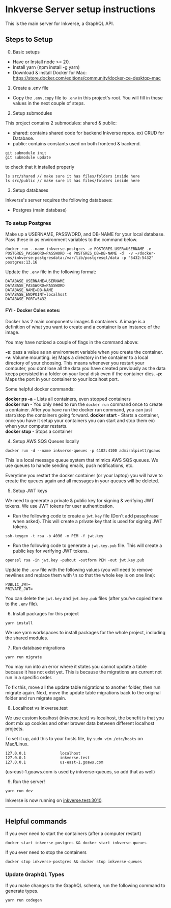 # Inkverse Server setup instructions

This is the main server for Inkverse, a GraphQL API.

## Steps to Setup

0. Basic setups
  - Have or Install node >= 20.
  - Install yarn (npm install -g yarn)
  - Download & install Docker for Mac: https://store.docker.com/editions/community/docker-ce-desktop-mac

1. Create a .env file

- Copy the `.env.copy` file to `.env` in this project's root. You will fill in these values in the next couple of steps.

2. Setup submodules

This project contains 2 submodules: shared & public:
- shared: contains shared code for backend Inkverse repos. ex) CRUD for Database.
- public: contains constants used on both frontend & backend.

```
git submodule init
git submodule update
```

to check that it installed properly
```
ls src/shared // make sure it has files/folders inside here
ls src/public // make sure it has files/folders inside here
```

3. Setup databases

Inkverse's server requires the following databases:
- Postgres (main database)

### To setup Postgres

Make up a USERNAME, PASSWORD, and DB-NAME for your local database. Pass these in as environment variables to the command below.

```
docker run --name inkverse-postgres -e POSTGRES_USER=USERNAME -e POSTGRES_PASSWORD=PASSWORD -e POSTGRES_DB=DB-NAME -d  -v ~/docker-vms/inkverse-postgresdata:/var/lib/postgresql/data -p "5432:5432" postgres:13.16
```

Update the `.env` file in the following format:
```
DATABASE_USERNAME=USERNAME
DATABASE_PASSWORD=PASSWORD
DATABASE_NAME=DB-NAME
DATABASE_ENDPOINT=localhost
DATABASE_PORT=5432
```

#### FYI - Docker Coles notes:
Docker has 2 main components: images & containers. A image is a definition of what you want to create and a container is an instance of the image.

You may have noticed a couple of flags in the command above:

**-e**: pass a value as an environment variable when you create the container.  
**-v**: Volume mounting. ie) Maps a directory in the container to a local directory of your choosing. This means whenever you restart your computer, you dont lose all the data you have created previously as the data keeps persisted in a folder on your local disk even if the container dies.
**-p**: Maps the port in your container to your localhost port.

Some helpful docker commands:

**docker ps -a** - Lists all containers, even stopped containers  
**docker run** - You only need to run the `docker run` command once to create a container. After you have run the docker run command, you can just start/stop the containers going forward.
**docker start <containerId>** - Starts a container, once you have it setup your containers you can start and stop them ex) when your computer restarts.  
**docker stop <containerId>** - Stops a container

4. Setup AWS SQS Queues locally

```
docker run -d --name inkverse-queues -p 4102:4100 admiralpiett/goaws
```

This is a local message queue system that mimics AWS SQS queues. We use queues to handle sending emails, push notifications, etc.

Everytime you restart the docker container (or your laptop) you will have to create the queues again and all messages in your queues will be deleted.

5. Setup JWT keys

We need to generate a private & public key for signing & verifying JWT tokens. We use JWT tokens for user authentication. 

- Run the following code to create a `jwt.key` file (Don't add passphrase when asked). This will create a private key that is used for signing JWT tokens.

```
ssh-keygen -t rsa -b 4096 -m PEM -f jwt.key
```

- Run the following code to generate a `jwt.key.pub` file. This will create a public key for verifying JWT tokens.

```
openssl rsa -in jwt.key -pubout -outform PEM -out jwt.key.pub
```

Update the `.env` file with the following values (you will need to remove newlines and replace them with \n so that the whole key is on one line):

```
PUBLIC_JWT=
PRIVATE_JWT=
```

You can delete the `jwt.key` and `jwt.key.pub` files (after you've copied them to the `.env` file).

6. Install packages for this project

```
yarn install
```

We use yarn workspaces to install packages for the whole project, including the shared modules.

7. Run database migrations

```
yarn run migrate
```

You may run into an error where it states you cannot update a table because it has not exist yet. This is because the migrations are current not run in a specific order. 

To fix this, move all the update table migrations to another folder, then run migrate again. Next, move the update table migrations back to the original folder and run migrate again.

8. Localhost vs inkverse.test

We use custom localhost (inkverse.test) vs localhost, the benefit is that you dont mix up cookies and other brower data between different localhost projects.

To set it up, add this to your hosts file, by `sudo vim /etc/hosts` on Mac/Linux.

```
127.0.0.1               localhost
127.0.0.1               inkverse.test
127.0.0.1               us-east-1.goaws.com
```

(us-east-1.goaws.com is used by inkverse-queues, so add that as well)

9. Run the server!

```
yarn run dev
```

Inkverse is now running on [inkverse.test:3010](http://inkverse.test:3010/).

---

## Helpful commands

If you ever need to start the containers (after a computer restart)

```
docker start inkverse-postgres && docker start inkverse-queues
```

If you ever need to stop the containers

```
docker stop inkverse-postgres && docker stop inkverse-queues
```

### Update GraphQL Types

If you make changes to the GraphQL schema, run the following command to generate types.

```
yarn run codegen
```